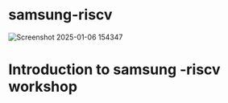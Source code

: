 # samsung-riscv
![Screenshot 2025-01-06 154347](https://github.com/user-attachments/assets/95cb8ce0-7392-4c9f-bdab-6578d00a033b)
# Introduction to samsung -riscv workshop
